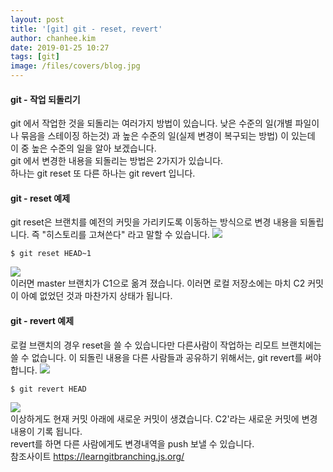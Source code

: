 ```yaml
---
layout: post
title: '[git] git - reset, revert'
author: chanhee.kim
date: 2019-01-25 10:27
tags: [git]
image: /files/covers/blog.jpg
---
```


#### git - 작업 되돌리기
git 에서 작업한 것을 되돌리는 여러가지 방법이 있습니다. 낮은 수준의 일(개별 파일이나 묶음을 스테이징 하는것) 과 높은 수준의 일(실제 변경이 복구되는 방법) 이 있는데 이 중 높은 수준의 일을 알아 보겠습니다.
<br>
git 에서 변경한 내용을 되돌리는 방법은 2가지가 있습니다.<br>
하나는 git reset 또 다른 하나는 git revert 입니다.

#### git - reset 예제
git reset은 브랜치를 예전의 커밋을 가리키도록 이동하는 방식으로 변경 내용을 되돌립니다. 즉 "히스토리를 고쳐쓴다" 라고 말할 수 있습니다.
<img src="{{ site.baseurl }}/assets/images/git/commit2.JPG"><br>
``` linux
$ git reset HEAD~1
```
<img src="{{ site.baseurl }}/assets/images/git/reset1.JPG"><br>
이러면 master 브랜치가 C1으로 옮겨 졌습니다. 이러면 로컬 저장소에는 마치 C2 커밋이 아예 없었던 것과 마찬가지 상태가 됩니다.

#### git - revert 예제
로컬 브랜치의 경우 reset을 쓸 수 있습니다만 다른사람이 작업하는 리모트 브랜치에는 쓸 수 없습니다.
이 되돌린 내용을 다른 사람들과 공유하기 위해서는, git revert를 써야합니다.
<img src="{{ site.baseurl }}/assets/images/git/commit2.JPG"><br>
``` linux
$ git revert HEAD
```
<img src="{{ site.baseurl }}/assets/images/git/reset2.JPG"><br>
이상하게도 현재 커밋 아래에 새로운 커밋이 생겼습니다. C2'라는 새로운 커밋에 변경 내용이 기록 됩니다.<br>
revert를 하면 다른 사람에게도 변경내역을 push 보낼 수 있습니다.
<br>
참조사이트
<a href="https://learngitbranching.js.org/">https://learngitbranching.js.org/</a>
